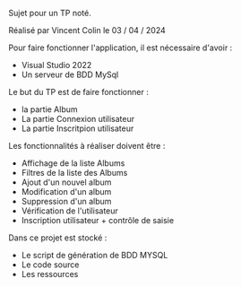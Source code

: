 Sujet pour un TP noté.

Réalisé par Vincent Colin le 03 / 04 / 2024

Pour faire fonctionner l'application, il est nécessaire d'avoir :
- Visual Studio 2022
- Un serveur de BDD MySql

Le but du TP est de faire fonctionner :
  - la partie Album
  - La partie Connexion utilisateur
  - La partie Inscritpion utilisateur

Les fonctionnalités à réaliser doivent être :
- Affichage de la liste Albums
- Filtres de la liste des Albums
- Ajout d'un nouvel album
- Modification d'un album
- Suppression d'un album
- Vérification de l'utilisateur
- Inscription utilisateur + contrôle de saisie

Dans ce projet est stocké : 
- Le script de génération de BDD MYSQL 
- Le code source
- Les ressources














